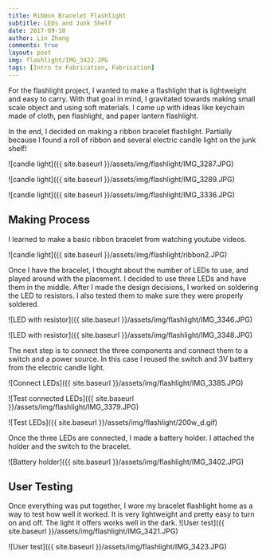 ```yaml
---
title: Ribbon Bracelet Flashlight
subtitle: LEDs and Junk Shelf
date: 2017-09-10
author: Lin Zhang
comments: true
layout: post
img: flashlight/IMG_3422.JPG
tags: [Intro to Fabrication, Fabrication]
---
```


For the flashlight project, I wanted to make a flashlight that is lightweight and easy to carry. With that goal in mind, I gravitated towards making small scale object and using soft materials. I came up with ideas like keychain made of cloth, pen flashlight, and paper lantern flashlight.

In the end, I decided on making a ribbon bracelet flashlight. Partially because I found a roll of ribbon and several electric candle light on the junk shelf!

![candle light]({{ site.baseurl }}/assets/img/flashlight/IMG_3287.JPG)

![candle light]({{ site.baseurl }}/assets/img/flashlight/IMG_3289.JPG)

![candle light]({{ site.baseurl }}/assets/img/flashlight/IMG_3336.JPG)

## Making Process
I learned to make a basic ribbon bracelet from watching youtube videos.

![candle light]({{ site.baseurl }}/assets/img/flashlight/ribbon2.JPG)

Once I have the bracelet, I thought about the number of LEDs to use, and played around with the placement. I decided to use three LEDs and have them in the middle. After I made the design decisions, I worked on soldering the LED to resistors. I also tested them to make sure they were properly soldered.

![LED with resistor]({{ site.baseurl }}/assets/img/flashlight/IMG_3346.JPG)

![LED with resistor]({{ site.baseurl }}/assets/img/flashlight/IMG_3348.JPG)


The next step is to connect the three components and connect them to a switch and a power source. In this case I reused the switch and 3V battery from the electric candle light.

![Connect LEDs]({{ site.baseurl }}/assets/img/flashlight/IMG_3385.JPG)

![Test connected LEDs]({{ site.baseurl }}/assets/img/flashlight/IMG_3379.JPG)

![Test LEDs]({{ site.baseurl }}/assets/img/flashlight/200w_d.gif)

Once the three LEDs are connected, I made a battery holder. I attached the holder and the switch to the bracelet.

![Battery holder]({{ site.baseurl }}/assets/img/flashlight/IMG_3402.JPG)


## User Testing

Once everything was put together, I wore my bracelet flashlight home as a way to test how well it worked. It is very lightweight and pretty easy to turn on and off. The light it offers works well in the dark.
![User test]({{ site.baseurl }}/assets/img/flashlight/IMG_3421.JPG)

![User test]({{ site.baseurl }}/assets/img/flashlight/IMG_3423.JPG)
